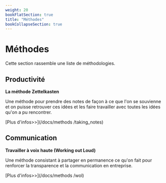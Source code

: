 ```yaml
---
weight: 20
bookFlatSection: true
title: "Méthodes"
bookCollapseSection: true
---
```


# Méthodes


Cette section rassemble une liste de méthodologies.


## Productivité

**La méthode Zettelkasten**

Une méthode pour prendre des notes de façon à ce que l'on se souvienne et on puisse retrouver ces idées et les faire travailler avec toutes les idées qu'on a pu rencontrer.

[Plus d'infos>>](/docs/methods
/taking_notes)

## Communication

**Travailler à voix haute (Working out Loud)**

Une méthode consistant à partager en permanence ce qu'on fait pour renforcer la transparence et la communication en entreprise.

[Plus d'infos>>](/docs/methods
/wol)
